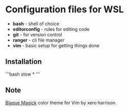 # Configuration files for WSL

- **bash** - shell of choice
- **editorconfig** - rules for editing code
- **git** - for version control
- **ranger** - cli file manager
- **vim** - basic setup for getting things done

## Installation

'''bash
stow *
'''

## Note

[Blaque Magick](https://github.com/xero/blaquemagick.vim) color theme for Vim by xero harrison.